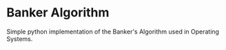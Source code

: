 # Banker Algorithm

Simple python implementation of the Banker's Algorithm used in Operating Systems.
